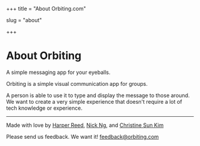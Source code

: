 +++
title = "About Orbiting.com"

slug = "about"

+++

# About Orbiting

A simple messaging app for your eyeballs.

Orbiting is a simple visual communication app for groups.

A person is able to use it to type and display the message to those around. We want to create a very simple experience that doesn't require a lot of tech knowledge or experience.

* * *

Made with love by [Harper Reed](https://twitter.com/harper), [Nick Ng](https://twitter.com/nickttngand), and [Christine Sun Kim](https://twitter.com/chrisunkim)

Please send us feedback. We want it! [feedback@orbiting.com](mailto:feedback@orbiting.com)
